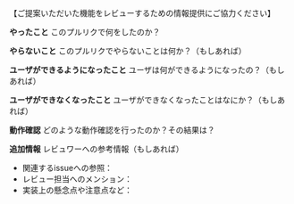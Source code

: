 【ご提案いただいた機能をレビューするための情報提供にご協力ください】


**やったこと**
このプルリクで何をしたのか？

**やらないこと**
このプルリクでやらないことは何か？（もしあれば）

**ユーザができるようになったこと**
ユーザは何ができるようになったの？（もしあれば）

**ユーザができなくなったこと**
ユーザができなくなったことはなにか？（もしあれば）

**動作確認**
どのような動作確認を行ったのか？その結果は？

**追加情報**
レビュワーへの参考情報（もしあれば）
 - 関連するissueへの参照：
 - レビュー担当へのメンション：
 - 実装上の懸念点や注意点など：
